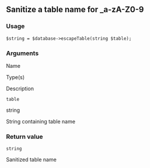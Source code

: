 Sanitize a table name for \_a-zA-Z0-9
-------------------------------------

### Usage

    $string = $database->escapeTable(string $table);

### Arguments

Name

Type(s)

Description

`table`

string

String containing table name

### Return value

`string`

Sanitized table name

